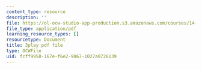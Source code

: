 ```yaml
---
content_type: resource
description: ''
file: https://ol-ocw-studio-app-production.s3.amazonaws.com/courses/14-01sc-principles-of-microeconomics-fall-2011/fcff9958167ef6e290671027a0726139_1dL8mTyyjRM.pdf
file_type: application/pdf
learning_resource_types: []
resourcetype: Document
title: 3play pdf file
type: OCWFile
uid: fcff9958-167e-f6e2-9067-1027a0726139
---
```

